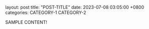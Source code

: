 layout: post
title: "POST-TITLE"
date: 2023-07-08 03:05:00 +0800
categories: CATEGORY-1 CATEGORY-2

SAMPLE CONTENT!
